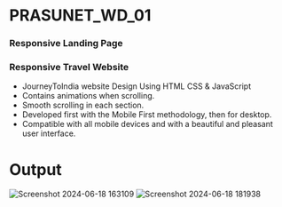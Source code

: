 # PRASUNET_WD_01
### Responsive Landing Page

### Responsive Travel Website

- JourneyToIndia website Design Using HTML CSS & JavaScript
- Contains animations when scrolling.
- Smooth scrolling in each section.
- Developed first with the Mobile First methodology, then for desktop.
- Compatible with all mobile devices and with a beautiful and pleasant user interface.

# Output

![Screenshot 2024-06-18 163109](https://github.com/UnnatiVe/Prasunet_WD_01/assets/139119672/9f47995c-a93e-4ee9-9a7d-e5dcc2c7a076)
![Screenshot 2024-06-18 181938](https://github.com/UnnatiVe/Prasunet_WD_01/assets/139119672/4cc223e1-0542-4259-b7d3-19b3f38ae0c8)

